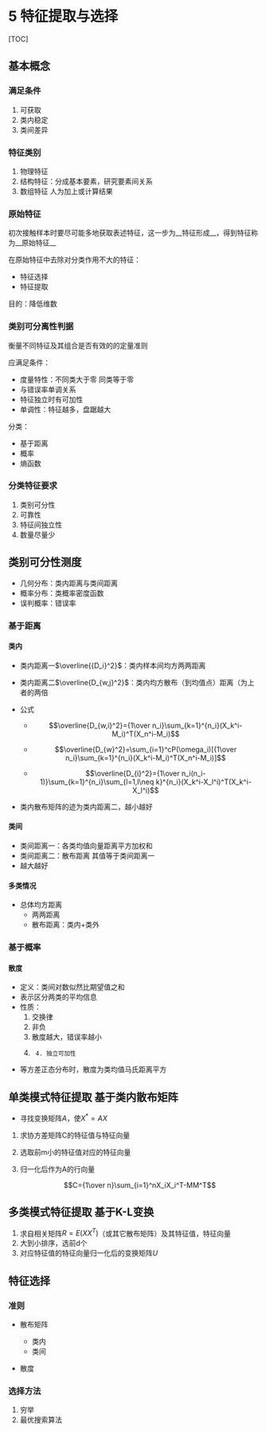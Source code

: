 # 5 特征提取与选择

[TOC]

## 基本概念

### 满足条件

1. 可获取
2. 类内稳定
3. 类间差异

### 特征类别

1. 物理特征
2. 结构特征：分成基本要素，研究要素间关系
3. 数组特征 人为加上或计算结果

### 原始特征

初次接触样本时要尽可能多地获取表述特征，这一步为__特征形成__，得到特征称为__原始特征__

在原始特征中去除对分类作用不大的特征：

- 特征选择
- 特征提取

目的：降低维数

### 类别可分离性判据

衡量不同特征及其组合是否有效的的定量准则

应满足条件：

- 度量特性：不同类大于零 同类等于零
- 与错误率单调关系
- 特征独立时有可加性
- 单调性：特征越多，盘踞越大

分类：

- 基于距离
- 概率
- 熵函数

### 分类特征要求

1. 类别可分性
2. 可靠性
3. 特征间独立性
4. 数量尽量少

## 类别可分性测度

- 几何分布：类内距离与类间距离
- 概率分布：类概率密度函数
- 误判概率：错误率

### 基于距离

#### 类内

- 类内距离一$\overline{{D_i}^2}$：类内样本间均方两两距离

- 类内距离二$\overline{D_{w,j}^2}$：类内均方散布（到均值点）距离（为上者的两倍

- 公式

  - $$\overline{D_{w,i}^2}={1\over n_i}\sum_{k=1}^{n_i}(X_k^i-M_i)^T(X_n^i-M_i)$$

  - $$\overline{D_{w}^2}=\sum_{i=1}^cP(\omega_i)[{1\over n_i}\sum_{k=1}^{n_i}(X_k^i-M_i)^T(X_n^i-M_i)]$$
  - $$\overline{D_{i}^2}={1\over n_i(n_i-1)}\sum_{k=1}^{n_i}\sum_{l=1,l\neq k}^{n_i}(X_k^i-X_l^i)^T(X_k^i-X_l^i)$$

- 类内散布矩阵的迹为类内距离二，越小越好

#### 类间

- 类间距离一：各类均值向量距离平方加权和
- 类间距离二：散布距离 其值等于类间距离一
- 越大越好

#### 多类情况

- 总体均方距离
  - 两两距离
  - 散布距离：类内+类外

### 基于概率

#### 散度

- 定义：类间对数似然比期望值之和
- 表示区分两类的平均信息
- 性质：
    1. 交换律
    2. 非负
    3. 散度越大，错误率越小
    3.    	4. 独立可加性

- 等方差正态分布时，散度为类均值马氏距离平方

## 单类模式特征提取 基于类内散布矩阵

- 寻找变换矩阵$A$，使$X^*=AX$

1. 求协方差矩阵C的特征值与特征向量

2. 选取前m小的特征值对应的特征向量

3. 归一化后作为A的行向量

   $$C={1\over n}\sum_{i=1}^nX_iX_i^T-MM^T$$

## 多类模式特征提取 基于K-L变换

1. 求自相关矩阵$R=E(XX^T)$（或其它散布矩阵）及其特征值，特征向量
2. 大到小排序，选前d个
3. 对应特征值的特征向量归一化后的变换矩阵$U$

## 特征选择

### 准则

- 散布矩阵
  - 类内
  - 类间

- 散度

### 选择方法

1. 穷举
2. 最优搜索算法